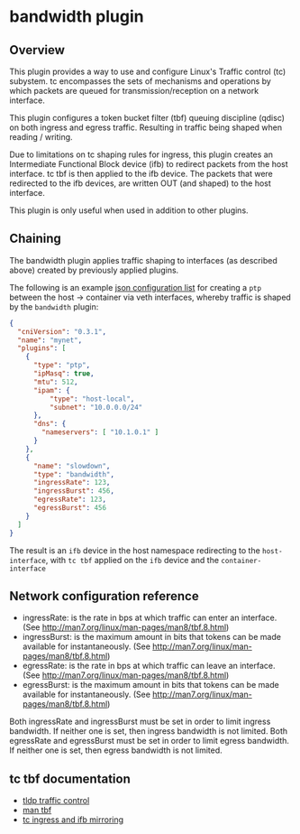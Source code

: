 # bandwidth plugin

## Overview

This plugin provides a way to use and configure Linux's Traffic control (tc) subystem. tc encompasses the sets of mechanisms and operations by which packets are queued for transmission/reception on a network interface.

This plugin configures a token bucket filter (tbf) queuing discipline (qdisc) on both ingress and egress traffic. Resulting in traffic being shaped when reading / writing.

Due to limitations on tc shaping rules for ingress, this plugin creates an Intermediate Functional Block device (ifb) to redirect packets from the host interface. tc tbf is then applied to the ifb device. The packets that were redirected to the ifb devices, are written OUT (and shaped) to the host interface.

This plugin is only useful when used in addition to other plugins.

## Chaining

The bandwidth plugin applies traffic shaping to interfaces (as described above) created by previously applied plugins.

The following is an example [json configuration list](https://github.com/containernetworking/cni/blob/master/SPEC.md#network-configuration-list-runtime-examples) for creating a `ptp` between the host -> container via veth interfaces, whereby traffic is shaped by the `bandwidth` plugin:

```json
{
  "cniVersion": "0.3.1",
  "name": "mynet",
  "plugins": [
    {
      "type": "ptp",
      "ipMasq": true,
      "mtu": 512,
      "ipam": {
          "type": "host-local",
          "subnet": "10.0.0.0/24"
      },
      "dns": {
        "nameservers": [ "10.1.0.1" ]
      }
    },
    {
      "name": "slowdown",
      "type": "bandwidth",
      "ingressRate": 123,
      "ingressBurst": 456,
      "egressRate": 123,
      "egressBurst": 456
    }
  ]
}
```

The result is an `ifb` device in the host namespace redirecting to the `host-interface`, with `tc tbf` applied on the `ifb` device and the `container-interface`

## Network configuration reference
* ingressRate: is the rate in bps at which traffic can enter an interface. (See http://man7.org/linux/man-pages/man8/tbf.8.html)
* ingressBurst: is the maximum amount in bits that tokens can be made available for instantaneously. (See http://man7.org/linux/man-pages/man8/tbf.8.html)
* egressRate: is the rate in bps at which traffic can leave an interface. (See http://man7.org/linux/man-pages/man8/tbf.8.html)
* egressBurst: is the maximum amount in bits that tokens can be made available for instantaneously. (See http://man7.org/linux/man-pages/man8/tbf.8.html)

Both ingressRate and ingressBurst must be set in order to limit ingress bandwidth. If neither one is set, then ingress bandwidth is not limited.
Both egressRate and egressBurst must be set in order to limit egress bandwidth. If neither one is set, then egress bandwidth is not limited.


## tc tbf documentation

- [tldp traffic control](http://tldp.org/HOWTO/Traffic-Control-HOWTO/components.html)
- [man tbf](http://man7.org/linux/man-pages/man8/tbf.8.html)
- [tc ingress and ifb mirroring](https://serverfault.com/questions/350023/tc-ingress-policing-and-ifb-mirroring)
